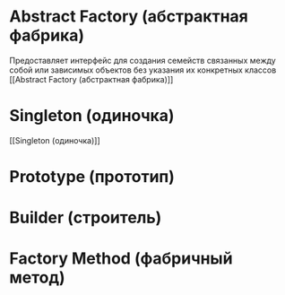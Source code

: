 # Abstract Factory (абстрактная фабрика)
Предоставляет интерфейс для создания семейств связанных между собой или зависимых объектов без указания их конкретных классов
[[Abstract Factory (абстрактная фабрика)]]
# Singleton (одиночка)

[[Singleton (одиночка)]]
# Prototype (прототип)

# Builder (строитель)
# Factory Method (фабричный метод)